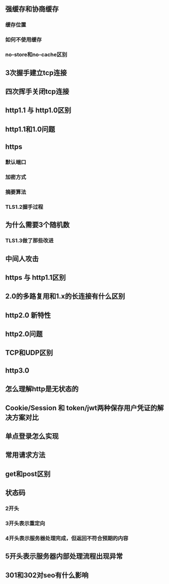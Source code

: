 ## 强缓存和协商缓存

### 缓存位置
### 如何不使用缓存
### no-store和no-cache区别
## 3次握手建立tcp连接
## 四次挥手关闭tcp连接
## http1.1 与 http1.0区别
## http1.1和1.0问题
## https
### 默认端口
### 加密方式
### 摘要算法
### TLS1.2握手过程
## 为什么需要3个随机数

### TLS1.3做了那些改进

## 中间人攻击
## https 与 http1.1区别

## 2.0的多路复用和1.x的长连接有什么区别
## http2.0 新特性
## http2.0问题

## TCP和UDP区别
## http3.0

## 怎么理解http是无状态的
## Cookie/Session 和 token/jwt两种保存用户凭证的解决方案对比
## 单点登录怎么实现

## 常用请求方法

## get和post区别
## 状态码
### 2开头

### 3开头表示重定向

### 4开头表示服务器处理完成，但返回不符合预期的内容

## 5开头表示服务器内部处理流程出现异常
## 301和302对seo有什么影响

